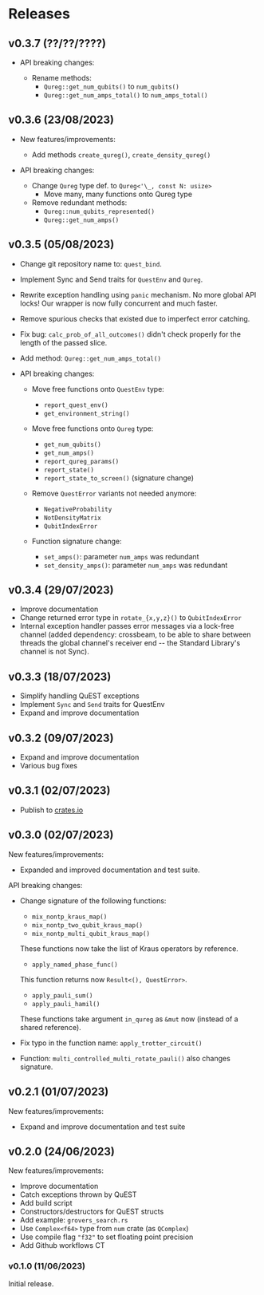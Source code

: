 # Releases

## v0.3.7 (??/??/????)

- API breaking changes: 

  - Rename methods:
    - `Qureg::get_num_qubits()` to `num_qubits()`
    - `Qureg::get_num_amps_total()` to `num_amps_total()`

## v0.3.6 (23/08/2023)

- New features/improvements:

  - Add methods `create_qureg()`, `create_density_qureg()`

- API breaking changes:

  - Change `Qureg` type def. to `Qureg<'\_, const N: usize>`
    - Move many, many functions onto Qureg type
  - Remove redundant methods:
    - `Qureg::num_qubits_represented()`
    - `Qureg::get_num_amps()`

## v0.3.5 (05/08/2023)

- Change git repository name to: `quest_bind`.
- Implement Sync and Send traits for `QuestEnv` and `Qureg`.
- Rewrite exception handling using `panic` mechanism. No more global API locks!
  Our wrapper is now fully concurrent and much faster.
- Remove spurious checks that existed due to imperfect error catching.
- Fix bug: `calc_prob_of_all_outcomes()` didn't check properly for the length of
  the passed slice.

- Add method: `Qureg::get_num_amps_total()`

- API breaking changes:

  - Move free functions onto `QuestEnv` type:

    - `report_quest_env()`
    - `get_environment_string()`

  - Move free functions onto `Qureg` type:

    - `get_num_qubits()`
    - `get_num_amps()`
    - `report_qureg_params()`
    - `report_state()`
    - `report_state_to_screen()` (signature change)

  - Remove `QuestError` variants not needed anymore:

    - `NegativeProbability`
    - `NotDensityMatrix`
    - `QubitIndexError`

  - Function signature change:

    - `set_amps()`: parameter `num_amps` was redundant
    - `set_density_amps()`: parameter `num_amps` was redundant

## v0.3.4 (29/07/2023)

- Improve documentation
- Change returned error type in `rotate_{x,y,z}()` to `QubitIndexError`
- Internal exception handler passes error messages via a lock-free channel
  (added dependency: crossbeam, to be able to share between threads the global
  channel's receiver end -- the Standard Library's channel is not Sync).

## v0.3.3 (18/07/2023)

- Simplify handling QuEST exceptions
- Implement `Sync` and `Send` traits for QuestEnv
- Expand and improve documentation

## v0.3.2 (09/07/2023)

- Expand and improve documentation
- Various bug fixes

## v0.3.1 (02/07/2023)

- Publish to [crates.io](https://crates.io/crates/quest_bind)

## v0.3.0 (02/07/2023)

New features/improvements:

- Expanded and improved documentation and test suite.

API breaking changes:

- Change signature of the following functions:

  - `mix_nontp_kraus_map()`
  - `mix_nontp_two_qubit_kraus_map()`
  - `mix_nontp_multi_qubit_kraus_map()`

  These functions now take the list of Kraus operators by reference.

  - `apply_named_phase_func()`

  This function returns now `Result<(), QuestError>`.

  - `apply_pauli_sum()`
  - `apply_pauli_hamil()`

  These functions take argument `in_qureg` as `&mut` now (instead of a shared
  reference).

- Fix typo in the function name: `apply_trotter_circuit()`

- Function: `multi_controlled_multi_rotate_pauli()` also changes signature.

## v0.2.1 (01/07/2023)

New features/improvements:

- Expand and improve documentation and test suite

## v0.2.0 (24/06/2023)

New features/improvements:

- Improve documentation
- Catch exceptions thrown by QuEST
- Add build script
- Constructors/destructors for QuEST structs
- Add example: `grovers_search.rs`
- Use `Complex<f64>` type from `num` crate (as `QComplex`)
- Use compile flag `"f32"` to set floating point precision
- Add Github workflows CT

### v0.1.0 (11/06/2023)

Initial release.
